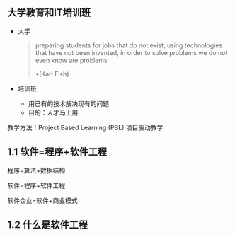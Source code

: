 ## 大学教育和IT培训班

+ 大学

  > preparing students for jobs that do not exist, using technologies that have not been invented, in order to solve problems we do not even know are problems
  >
  > •(Karl Fish) 
  >
  > 

+ 培训班
  + 用已有的技术解决现有的问题
  + 目的：人才马上用

教学方法：Project Based Learning (PBL) 项目驱动教学

## 1.1 软件=程序+软件工程

 程序=算法+数据结构

软件=程序+软件工程

软件企业=软件+商业模式

## 1.2 什么是软件工程

